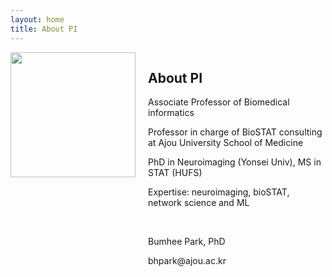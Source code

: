 ```yaml
---
layout: home
title: About PI
---
```



<div style="display: flex; align-items: flex-start;">
  <img src="../assets/img/profe.png" style="width: 200px; margin-right: 20px;"/>
  <div>
    <h2>About PI</h2>
    <p>Associate Professor of Biomedical informatics</p>
    <p>Professor in charge of BioSTAT consulting at Ajou University School of Medicine</p>
    <p>PhD in Neuroimaging (Yonsei Univ), MS in STAT (HUFS)</p>
    <p>Expertise: neuroimaging, bioSTAT, network science and ML</p>
    <br>
    <p>Bumhee Park, PhD</p>
    <p>bhpark@ajou.ac.kr</p>
  </div>
</div>
